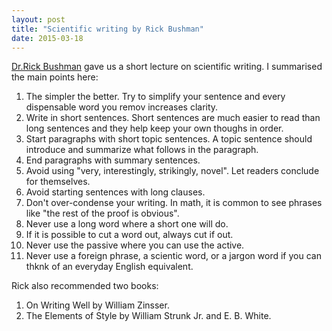 ```yaml
---
layout: post
title: "Scientific writing by Rick Bushman"
date: 2015-03-18
---
```


[Dr.Rick Bushman](http://www.bushmanlab.org/) gave us a short lecture on scientific writing. I summarised the main points here:  
1. The simpler the better. Try to simplify your sentence and every dispensable word you remov increases clarity.  
2. Write in short sentences. Short sentences are much easier to read than long sentences and they help keep your own thoughs in order.  
3. Start paragraphs with short topic sentences.  A topic sentence should introduce and summarize what follows in the paragraph.  
4. End paragraphs with summary sentences.  
5. Avoid using "very, interestingly, strikingly, novel". Let readers conclude for themselves.
6. Avoid starting sentences with long clauses.  
7. Don't over-condense your writing. In math, it is common to see phrases like "the rest of the proof is obvious".  
8. Never use a long word where a short one will do.  
9. If it is possible to cut a word out, always cut if out.  
10. Never use the passive where you can use the active.  
11. Never use a foreign phrase, a scientic word, or a jargon word if you can thknk of an everyday English equivalent.  

Rick also recommended two books:  
1. On Writing Well by William Zinsser.  
2. The Elements of Style by William Strunk Jr. and E. B. White. 
 
